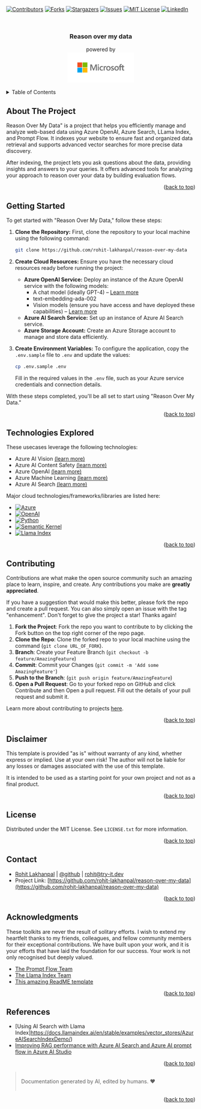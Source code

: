 <a id="readme-top"></a>

[![Contributors][contributors-shield]][contributors-url]
[![Forks][forks-shield]][forks-url]
[![Stargazers][stars-shield]][stars-url]
[![Issues][issues-shield]][issues-url]
[![MIT License][license-shield]][license-url]
[![LinkedIn][linkedin-shield]][linkedin-url]


<!-- PROJECT LOGO -->
<br />
<div align="center">
  <h3 align="center">
    Reason over my data
  </h3>

  <p align="center">
    powered by
    <br />
    <a href="https://github.com/rohit-lakhanpal/reason-over-my-data">
        <img src="docs/img/logo.png" alt="Logo" height="80">
    </a>
  </p>
</div>

<!-- TABLE OF CONTENTS -->
<details>
  <summary>Table of Contents</summary>
  <ol>
    <li>
      <a href="#about-the-project">About The Project</a>
    </li>
    <li>
      <a href="#getting-started">Getting Started</a>
    </li>    
    <li><a href="#contributing">Contributing</a></li>
    <li><a href="#disclaimer">Disclaimer</a></li>
    <li><a href="#license">License</a></li>
    <li><a href="#contact">Contact</a></li>
    <li><a href="#acknowledgments">Acknowledgments</a></li>
    <li><a href="#references">References</a></li>
  </ol>
</details>

<!-- ABOUT THE PROJECT -->
## About The Project

Reason Over My Data" is a project that helps you efficiently manage and analyze web-based data using Azure OpenAI, Azure Search, LLama Index, and Prompt Flow. It indexes your website to ensure fast and organized data retrieval and supports advanced vector searches for more precise data discovery.

After indexing, the project lets you ask questions about the data, providing insights and answers to your queries. It offers advanced tools for analyzing your approach to reason over your data by building evaluation flows. 

<p align="right">(<a href="#readme-top">back to top</a>)</p>

## Getting Started

To get started with "Reason Over My Data," follow these steps:

1. **Clone the Repository:**
   First, clone the repository to your local machine using the following command:
   ```bash
   git clone https://github.com/rohit-lakhanpal/reason-over-my-data
   ```

2. **Create Cloud Resources:**
   Ensure you have the necessary cloud resources ready before running the project:
   - **Azure OpenAI Service:** Deploy an instance of the Azure OpenAI service with the following models:
     - A chat model (ideally GPT-4) – [Learn more](https://learn.microsoft.com/en-us/azure/ai-services/openai/how-to/chatgpt)
     - text-embedding-ada-002
     - Vision models (ensure you have access and have deployed these capabilities) – [Learn more](https://learn.microsoft.com/en-us/azure/ai-services/openai/how-to/gpt-with-vision)
   - **Azure AI Search Service:** Set up an instance of Azure AI Search service.
   - **Azure Storage Account:** Create an Azure Storage account to manage and store data efficiently.

3. **Create Environment Variables:**
   To configure the application, copy the `.env.sample` file to `.env` and update the values:
   ```bash
   cp .env.sample .env
   ```
   Fill in the required values in the `.env` file, such as your Azure service credentials and connection details.

With these steps completed, you'll be all set to start using "Reason Over My Data."

<p align="right">(<a href="#readme-top">back to top</a>)</p>


## Technologies Explored

These usecases leverage the following technologies:
- Azure AI Vision [(learn more)](https://azure.microsoft.com/en-au/products/cognitive-services/vision-services/)
- Azure AI Content Safety [(learn more)](https://azure.microsoft.com/en-au/products/cognitive-services/content-safety/)
- Azure OpenAI [(learn more)](https://azure.microsoft.com/en-au/products/cognitive-services/openai-service/)
- Azure Machine Learning [(learn more)](https://azure.microsoft.com/en-au/products/machine-learning/)
- Azure AI Search [(learn more)](https://azure.microsoft.com/en-au/products/search/)


Major cloud technologies/frameworks/libraries are listed here:
* [![Azure][azure.com]][azure-url]
* [![OpenAI][openai.com]][openai-url]
* [![Python][python.org]][Python-url]
* [![Semantic Kernel][learn-sk]][sk-url]
* [![Llama Index][llama-index-url]][llama-index-site]
    

<p align="right">(<a href="#readme-top">back to top</a>)</p>

<!-- CONTRIBUTING -->
## Contributing

Contributions are what make the open source community such an amazing place to learn, inspire, and create. Any contributions you make are **greatly appreciated**.

If you have a suggestion that would make this better, please fork the repo and create a pull request. You can also simply open an issue with the tag "enhancement".
Don't forget to give the project a star! Thanks again!

1. **Fork the Project**: Fork the repo you want to contribute to by clicking the Fork button on the top right corner of the repo page.
1. **Clone the Repo**: Clone the forked repo to your local machine using the command (`git clone URL_OF_FORK`).
2. **Branch**: Create your Feature Branch (`git checkout -b feature/AmazingFeature`)
3. **Commit**: Commit your Changes (`git commit -m 'Add some AmazingFeature'`)
4. **Push to the Branch**: (`git push origin feature/AmazingFeature`)
5. **Open a Pull Request**: Go to your forked repo on GitHub and click Contribute and then Open a pull request. Fill out the details of your pull request and submit it.

Learn more about contributing to projects [here](https://docs.github.com/en/get-started/quickstart/contributing-to-projects).



<p align="right">(<a href="#readme-top">back to top</a>)</p>

<!-- DISCPLAIMER -->
## Disclaimer

This template is provided "as is" without warranty of any kind, whether express or implied. Use at your own risk! The author will not be liable for any losses or damages associated with the use of this template. 

It is intended to be used as a starting point for your own project and not as a final product.

<p align="right">(<a href="#readme-top">back to top</a>)</p>

<!-- LICENSE -->
## License

Distributed under the MIT License. See `LICENSE.txt` for more information.

<p align="right">(<a href="#readme-top">back to top</a>)</p>


<!-- CONTACT -->
## Contact

- [Rohit Lakhanpal](https://blog.try-it.dev/author/rohit/) | [@github](https://github.com/rohit-lakhanpal) | rohit@try-it.dev
- Project Link: [https://github.com/rohit-lakhanpal/reason-over-my-data](https://github.com/rohit-lakhanpal/reason-over-my-data)

<p align="right">(<a href="#readme-top">back to top</a>)</p>

<!-- ACKNOWLEDGMENTS -->
## Acknowledgments

These toolkits are never the result of solitary efforts. I wish to extend my heartfelt thanks to my friends, colleagues, and fellow community members for their exceptional contributions. We have built upon your work, and it is your efforts that have laid the foundation for our success. Your work is not only recognised but deeply valued.

* [The Prompt Flow Team]()
* [The Llama Index Team]()
* [This amazing ReadME template](https://github.com/othneildrew/Best-README-Template)

<p align="right">(<a href="#readme-top">back to top</a>)</p>

<!-- REFERENCES -->
## References
* [Using AI Search with Llama Index]https://docs.llamaindex.ai/en/stable/examples/vector_stores/AzureAISearchIndexDemo/)
* [Improving RAG performance with Azure AI Search and Azure AI prompt flow in Azure AI Studio](https://techcommunity.microsoft.com/t5/ai-azure-ai-services-blog/improving-rag-performance-with-azure-ai-search-and-azure-ai/ba-p/4117118)

<p align="right">(<a href="#readme-top">back to top</a>)</p>

> <br/> Documentation generated by AI, edited by humans. ❤️ <br/> <br/>


<p align="right">(<a href="#readme-top">back to top</a>)</p>


[contributors-shield]: https://img.shields.io/github/contributors/rohit-lakhanpal/reason-over-my-data.svg?style=for-the-badge
[contributors-url]: https://github.com/rohit-lakhanpal/reason-over-my-data/graphs/contributors
[forks-shield]: https://img.shields.io/github/forks/rohit-lakhanpal/reason-over-my-data.svg?style=for-the-badge
[forks-url]: https://github.com/rohit-lakhanpal/reason-over-my-data/network/members
[stars-shield]: https://img.shields.io/github/stars/rohit-lakhanpal/reason-over-my-data.svg?style=for-the-badge
[stars-url]: https://github.com/rohit-lakhanpal/reason-over-my-data/stargazers
[issues-shield]: https://img.shields.io/github/issues/rohit-lakhanpal/reason-over-my-data.svg?style=for-the-badge
[issues-url]: https://github.com/rohit-lakhanpal/reason-over-my-data/issues
[license-shield]: https://img.shields.io/github/license/rohit-lakhanpal/reason-over-my-data.svg?style=for-the-badge
[license-url]: https://github.com/rohit-lakhanpal/reason-over-my-data/blob/master/LICENSE.txt
[linkedin-shield]: https://img.shields.io/badge/-LinkedIn-black.svg?style=for-the-badge&logo=linkedin&colorB=555
[linkedin-url]: https://www.linkedin.com/in/rohitlakhanpal


[openai.com]: https://img.shields.io/badge/OpenAI-5A5AFF?style=for-the-badge&logo=openai&logoColor=white
[openai-url]: https://openai.com/
[azure.com]: https://img.shields.io/badge/Microsoft_Azure-0078D4?style=for-the-badge&logo=microsoft-azure&logoColor=white
[azure-url]: https://azure.microsoft.com
[dotnet.microsoft.com]: https://img.shields.io/badge/.NET-512BD4?style=for-the-badge&logo=dotnet&logoColor=white
[dotnet-url]: https://dotnet.microsoft.com
[python.org]: https://img.shields.io/badge/Python-3776AB?style=for-the-badge&logo=python&logoColor=white
[python-url]: https://www.python.org
[learn-sk]: https://img.shields.io/badge/Semantic%20Kernel-5E5E5E?style=for-the-badge&logo=microsoft
[sk-url]: https://learn.microsoft.com/en-us/semantic-kernel/
[llama-index-url]: https://img.shields.io/badge/Llama%20Index-5E5E5E?style=for-the-badge&logo=meta
[llama-index-site]: https://docs.llamaindex.ai/


